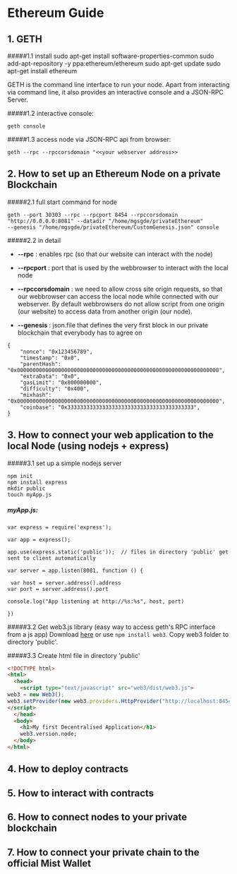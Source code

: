 # Ethereum Guide

## 1. GETH
#####1.1 install
    sudo apt-get install software-properties-common
    sudo add-apt-repository -y ppa:ethereum/ethereum
    sudo apt-get update
    sudo apt-get install ethereum
    
GETH is the command line interface to run your node. Apart from interacting via command line, it also provides an interactive console and a JSON-RPC Server.  

#####1.2 interactive console:

    geth console

#####1.3 access node via JSON-RPC api from browser:

    geth --rpc --rpccorsdomain "<<your webserver address>> 


## 2. How to set up an Ethereum Node on a private Blockchain

#####2.1 full start command for node

    geth --port 30303 --rpc --rpcport 8454 --rpccorsdomain "http://0.0.0.0:8081" --datadir "/home/mgsgde/privateEthereum"
    --genesis "/home/mgsgde/privateEthereum/CustomGenesis.json" console

#####2.2 in detail
* **--rpc** : enables rpc (so that our website can interact with the node) 

* **--rpcport** : port that is used by the webbrowser to interact with the local node

* **--rpccorsdomain** : we need to allow cross site origin requests, so that our webbrowser can access the local node while connected with our webserver. By default webbrowsers do not allow script from one origin (our website) to access data from another origin (our node). 
* **--genesis** : json.file that defines the very first block in our private blockchain that everybody has to agree on

```
{
	"nonce": "0x123456789",
	"timestamp": "0x0",
	"parentHash": "0x0000000000000000000000000000000000000000000000000000000000000000",
	"extraData": "0x0",
	"gasLimit": "0x800000000",
	"difficulty": "0x400",
	"mixhash": "0x0000000000000000000000000000000000000000000000000000000000000000",
	"coinbase": "0x3333333333333333333333333333333333333333",
}
```

## 3. How to connect your web application to the local Node (using nodejs + express)

#####3.1 set up a simple nodejs server 

    npm init
    npm install express
    mkdir public
    touch myApp.js
    
##### myApp.js: 

    var express = require('express');

    var app = express();

    app.use(express.static('public'));  // files in directory 'public' get sent to client automatically

    var server = app.listen(8081, function () {

     var host = server.address().address
    var port = server.address().port

    console.log("App listening at http://%s:%s", host, port)

    })

#####3.2 Get web3.js library (easy way to access geth's RPC interface from a js app) 
Download [here](https://github.com/ethereum/web3.js/) or use `npm install web3`. Copy web3 folder to directory 'public'. 
    
#####3.3 Create html file in directory 'public'

```html
<!DOCTYPE html>
<html>
  <head>
    <script type="text/javascript" src="web3/dist/web3.js"> 
web3 = new Web3();
web3.setProvider(new web3.providers.HttpProvider("http://localhost:8454"));
</script>
  </head>
  <body>
    <h1>My first Decentralised Application</h1>
    web3.version.node;
  </body>
</html>
```

## 4. How to deploy contracts 

## 5. How to interact with contracts 

## 6. How to connect nodes to your private blockchain

## 7. How to connect your private chain to the official Mist Wallet



